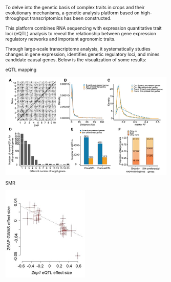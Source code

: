 To delve into the genetic basis of complex traits in crops and their evolutionary mechanisms, a genetic analysis platform based on high-throughput transcriptomics has been constructed. 

This platform combines RNA sequencing with expression quantitative trait loci (eQTL) analysis to reveal the relationship between gene expression regulatory networks and important agronomic traits. 

Through large-scale transcriptome analysis, it systematically studies changes in gene expression, identifies genetic regulatory loci, and mines candidate causal genes. Below is the visualization of some results:

eQTL mapping

![image](https://github.com/LeeTiger13/eQTL/blob/main/eqtl.png)

SMR

![image](https://github.com/LeeTiger13/eQTL/blob/main/SMR.jpg)
